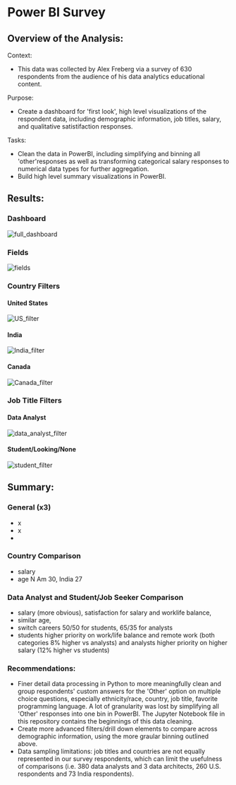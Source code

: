 # Power BI Survey

## Overview of the Analysis:

Context:
* This data was collected by Alex Freberg via a survey of 630 respondents from the audience of his data analytics educational content. 

Purpose:
* Create a dashboard for 'first look', high level visualizations of the respondent data, including demographic information, job titles, salary, and qualitative satistifaction responses.

Tasks:
* Clean the data in PowerBI, including simplifying and binning all 'other'responses as well as transforming categorical salary responses to numerical data types for further aggregation.
* Build high level summary visualizations in PowerBI.

## Results:

### Dashboard 
![full_dashboard](Images/full_dashboard.png)

### Fields
![fields](Images/fields.png)


### Country Filters


#### United States 
![US_filter](Images/US_filter.png)


#### India
![India_filter](Images/India_Filter.png)


#### Canada
![Canada_filter](Images/Canada_filter.png)


### Job Title Filters

#### Data Analyst
![data_analyst_filter](Images/data_analyst_filter.png)


#### Student/Looking/None
![student_filter](Images/student_filter.png)


## Summary:

### General (x3)
  * x
  * x
  *  

### Country Comparison 
  * salary
  * age N Am 30, India 27

### Data Analyst and Student/Job Seeker Comparison 
* salary (more obvious), satisfaction for salary and worklife balance, 
* similar age, 
* switch careers 50/50 for students, 65/35 for analysts
* students higher priority on work/life balance and remote work (both categories 8% higher vs analysts) and analysts higher priority on higher salary (12% higher vs students)

### Recommendations:
* Finer detail data processing in Python to more meaningfully clean and group respondents' custom answers for the 'Other' option on multiple choice questions, especially ethnicity/race, country, job title, favorite programming language. A lot of granularity was lost by simplifying all 'Other' responses into one bin in PowerBI. The Jupyter Notebook file in this repository contains the beginnings of this data cleaning.  
* Create more advanced filters/drill down elements to compare across demographic information, using the more graular binning outlined above.  
* Data sampling limitations: job titles and countries are not equally represented in our survey respondents, which can limit the usefulness of comparisons (i.e. 380 data analysts and  3 data architects, 260 U.S. respondents and 73 India respondents).


